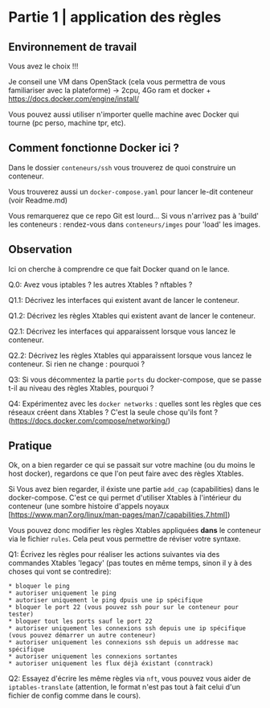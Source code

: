 # Partie 1 | application des règles

## Environnement de travail

Vous avez le choix !!!

Je conseil une VM dans OpenStack (cela vous permettra de vous familiariser avec la plateforme) -> 2cpu, 4Go ram et docker + https://docs.docker.com/engine/install/

Vous pouvez aussi utiliser n'importer quelle machine avec Docker qui tourne (pc perso, machine tpr, etc).

## Comment fonctionne Docker ici ?

Dans le dossier `conteneurs/ssh` vous trouverez de quoi construire un conteneur.

Vous trouverez aussi un `docker-compose.yaml` pour lancer le-dit conteneur (voir Readme.md)

Vous remarquerez que ce repo Git est lourd... Si vous n'arrivez pas à 'build' les conteneurs : rendez-vous dans `conteneurs/imges` pour 'load' les images.

## Observation

Ici on cherche à comprendre ce que fait Docker quand on le lance.

Q.0: Avez vous iptables ? les autres Xtables ? nftables ?

Q1.1: Décrivez les interfaces qui existent avant de lancer le conteneur.

Q1.2: Décrivez les règles Xtables qui existent avant de lancer le conteneur.

Q2.1: Décrivez les interfaces qui apparaissent lorsque vous lancez le conteneur.

Q2.2: Décrivez les règles Xtables qui apparaissent lorsque vous lancez le conteneur. Si rien ne change : pourquoi ?

Q3: Si vous décommentez la partie `ports` du docker-compose, que se passe t-il au niveau des règles Xtables, pourquoi ?

Q4: Expérimentez avec les `docker networks` : quelles sont les règles que ces réseaux créent dans Xtables ? C'est la seule chose qu'ils font ? (https://docs.docker.com/compose/networking/)

## Pratique

Ok, on a bien regarder ce qui se passait sur votre machine (ou du moins le host docker), regardons ce que l'on peut faire avec des règles Xtables.

Si Vous avez bien regarder, il éxiste une partie `add_cap` (capabilities) dans le docker-compose. C'est ce qui permet d'utiliser Xtables à l'intérieur du conteneur (une sombre histoire d'appels noyaux [https://www.man7.org/linux/man-pages/man7/capabilities.7.html])

Vous pouvez donc modifier les règles Xtables appliquées **dans** le conteneur via le fichier `rules`. Cela peut vous permettre de réviser votre syntaxe.

Q1: Écrivez les règles pour réaliser les actions suivantes via des commandes Xtables 'legacy' (pas toutes en même temps, sinon il y à des choses qui vont se contredire):

    * bloquer le ping
    * autoriser uniquement le ping
    * autoriser uniquement le ping dpuis une ip spécifique
    * bloquer le port 22 (vous pouvez ssh pour sur le conteneur pour tester)
    * bloquer tout les ports sauf le port 22
    * autoriser uniquement les connexions ssh depuis une ip spécifique (vous pouvez démarrer un autre conteneur)
    * autoriser uniquement les connexions ssh depuis un addresse mac spécifique
    * autoriser uniquement les connexions sortantes
    * autoriser uniquement les flux déjà éxistant (conntrack)

Q2: Essayez d'écrire les même règles via `nft`, vous pouvez vous aider de `iptables-translate` (attention, le format n'est pas tout à fait celui d'un fichier de config comme dans le cours).

